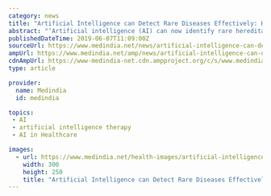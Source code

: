 ```yaml
---
category: news
title: "Artificial Intelligence can Detect Rare Diseases Effectively: Here’s How"
abstract: "‘Artificial intelligence (AI) can now identify rare hereditary diseases ... \"This results in a loss of valuable time that is actually needed for early therapy in order to avert progressive damage,\" explains Prof. Dr. med. Dipl. Phys."
publishedDateTime: 2019-06-07T11:09:00Z
sourceUrl: https://www.medindia.net/news/artificial-intelligence-can-detect-rare-diseases-effectively-heres-how-188222-1.htm
ampUrl: https://www.medindia.net/amp/news/artificial-intelligence-can-detect-rare-diseases-effectively-heres-how-188222-1.htm
cdnAmpUrl: https://www-medindia-net.cdn.ampproject.org/c/s/www.medindia.net/amp/news/artificial-intelligence-can-detect-rare-diseases-effectively-heres-how-188222-1.htm
type: article

provider:
  name: Medindia
  id: medindia

topics:
 - AI
 - artificial intelligence therapy
 - AI in Healthcare

images:
  - url: https://www.medindia.net/health-images/artificial-intelligence-guided-mobile-app.jpg
    width: 300
    height: 250
    title: "Artificial Intelligence can Detect Rare Diseases Effectively: Here’s How"
---
```

